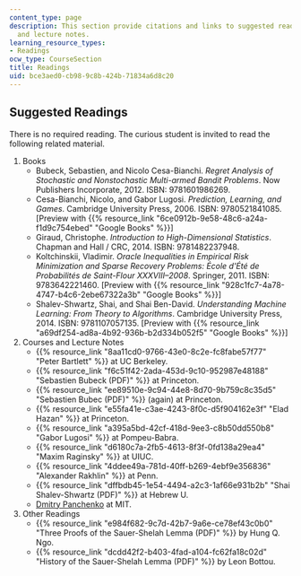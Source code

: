 ```yaml
---
content_type: page
description: This section provide citations and links to suggested readings, courses,
  and lecture notes.
learning_resource_types:
- Readings
ocw_type: CourseSection
title: Readings
uid: bce3aed0-cb98-9c8b-424b-71834a6d8c20
---
```


Suggested Readings
------------------

There is no required reading. The curious student is invited to read the following related material.

1.  Books
    *   Bubeck, Sebastien, and Nicolo Cesa-Bianchi. _Regret Analysis of Stochastic and Nonstochastic Multi-armed Bandit Problems_. Now Publishers Incorporate, 2012. ISBN: 9781601986269.
    *   Cesa-Bianchi, Nicolo, and Gabor Lugosi. _Prediction, Learning, and Games_. Cambridge University Press, 2006. ISBN: 9780521841085. \[Preview with {{% resource_link "6ce0912b-9e58-48c6-a24a-f1d9c754ebed" "Google Books" %}}\]
    *   Giraud, Christophe. _Introduction to High-Dimensional Statistics_. Chapman and Hall / CRC, 2014. ISBN: 9781482237948.
    *   Koltchinskii, Vladimir. _Oracle Inequalities in Empirical Risk Minimization and Sparse Recovery Problems: École d'Été de Probabilités de Saint-Flour XXXVIII–2008_. Springer, 2011. ISBN: 9783642221460. \[Preview with {{% resource_link "928c1fc7-4a78-4747-b4c6-2ebe67322a3b" "Google Books" %}}\]
    *   Shalev-Shwartz, Shai, and Shai Ben-David. _Understanding Machine Learning: From Theory to Algorithms_. Cambridge University Press, 2014. ISBN: 9781107057135. \[Preview with {{% resource_link "a69df254-ad8a-4b92-936b-b2d334b052f5" "Google Books" %}}\]
2.  Courses and Lecture Notes
    *   {{% resource_link "8aa11cd0-9766-43e0-8c2e-fc8fabe57f77" "Peter Bartlett" %}} at UC Berkeley.
    *   {{% resource_link "f6c51f42-2ada-453d-9c10-952987e48188" "Sebastien Bubeck (PDF)" %}} at Princeton.
    *   {{% resource_link "ee89510e-9c94-44e8-8d70-9b759c8c35d5" "Sebastien Bubec (PDF)" %}} (again) at Princeton.
    *   {{% resource_link "e55fa41e-c3ae-4243-8f0c-d5f904162e3f" "Elad Hazan" %}} at Princeton.
    *   {{% resource_link "a395a5bd-42cf-418d-9ee3-c8b50dd550b8" "Gabor Lugosi" %}} at Pompeu-Babra.
    *   {{% resource_link "d6180c7a-2fb5-4613-8f3f-0fd138a29ea4" "Maxim Raginsky" %}} at UIUC.
    *   {{% resource_link "4ddee49a-781d-40ff-b269-4ebf9e356836" "Alexander Rakhlin" %}} at Penn.
    *   {{% resource_link "dffbdb45-1e54-4494-a2c3-1af66e931b2b" "Shai Shalev-Shwartz (PDF)" %}} at Hebrew U.
    *   [Dmitry Panchenko](/courses/18-465-topics-in-statistics-statistical-learning-theory-spring-2007) at MIT.
3.  Other Readings
    *   {{% resource_link "e984f682-9c7d-42b7-9a6e-ce78ef43c0b0" "Three Proofs of the Sauer-Shelah Lemma (PDF)" %}} by Hung Q. Ngo.
    *   {{% resource_link "dcdd42f2-b403-4fad-a104-fc62fa18c02d" "History of the Sauer-Shelah Lemma (PDF)" %}} by Leon Bottou.
